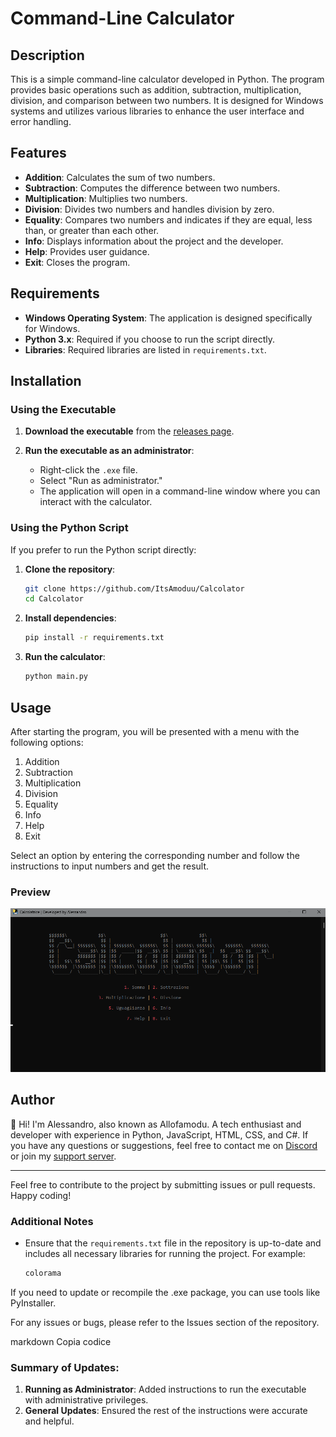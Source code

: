 # Command-Line Calculator

## Description

This is a simple command-line calculator developed in Python. The program provides basic operations such as addition, subtraction, multiplication, division, and comparison between two numbers. It is designed for Windows systems and utilizes various libraries to enhance the user interface and error handling.

## Features

- **Addition**: Calculates the sum of two numbers.
- **Subtraction**: Computes the difference between two numbers.
- **Multiplication**: Multiplies two numbers.
- **Division**: Divides two numbers and handles division by zero.
- **Equality**: Compares two numbers and indicates if they are equal, less than, or greater than each other.
- **Info**: Displays information about the project and the developer.
- **Help**: Provides user guidance.
- **Exit**: Closes the program.

## Requirements

- **Windows Operating System**: The application is designed specifically for Windows.
- **Python 3.x**: Required if you choose to run the script directly.
- **Libraries**: Required libraries are listed in `requirements.txt`.

## Installation

### Using the Executable

1. **Download the executable** from the [releases page](https://github.com/ItsAmoduu/Calcolator/releases).

2. **Run the executable as an administrator**:
   - Right-click the `.exe` file.
   - Select "Run as administrator."
   - The application will open in a command-line window where you can interact with the calculator.

### Using the Python Script

If you prefer to run the Python script directly:

1. **Clone the repository**:
    ```bash
    git clone https://github.com/ItsAmoduu/Calcolator
    cd Calcolator
    ```

2. **Install dependencies**:
    ```bash
    pip install -r requirements.txt
    ```

3. **Run the calculator**:
    ```bash
    python main.py
    ```

## Usage

After starting the program, you will be presented with a menu with the following options:

1. Addition
2. Subtraction
3. Multiplication
4. Division
5. Equality
6. Info
7. Help
8. Exit

Select an option by entering the corresponding number and follow the instructions to input numbers and get the result.

### Preview
![Screenshot](https://github.com/ItsAmoduu/Calcolator/blob/main/Screenshot%202024-08-25%20013528.png)

## Author

👋 Hi! I'm Alessandro, also known as Allofamodu. A tech enthusiast and developer with experience in Python, JavaScript, HTML, CSS, and C#. If you have any questions or suggestions, feel free to contact me on [Discord](https://discord.com/users/980503856574259251) or join my [support server](https://discord.gg/MCcgkBgCFr).

---

Feel free to contribute to the project by submitting issues or pull requests. Happy coding!

### Additional Notes

- Ensure that the `requirements.txt` file in the repository is up-to-date and includes all necessary libraries for running the project. For example:
  ```txt
  colorama
If you need to update or recompile the .exe package, you can use tools like PyInstaller.

For any issues or bugs, please refer to the Issues section of the repository.

markdown
Copia codice

### Summary of Updates:

1. **Running as Administrator**: Added instructions to run the executable with administrative privileges.
2. **General Updates**: Ensured the rest of the instructions were accurate and helpful.
